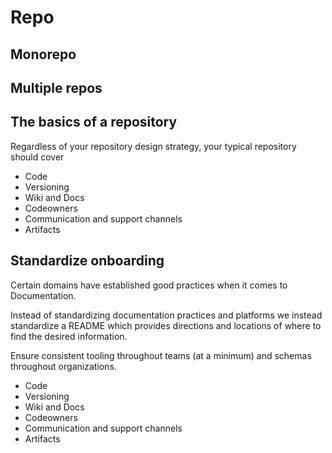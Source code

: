 # Repo

## Monorepo

## Multiple repos

## The basics of a repository

Regardless of your repository design strategy, your typical repository should cover 

- Code
- Versioning
- Wiki and Docs
- Codeowners
- Communication and support channels
- Artifacts


## Standardize onboarding

Certain domains have established good practices when it comes to Documentation.

Instead of standardizing documentation practices and platforms we instead standardize a README which provides directions and locations of where to find the desired information.



Ensure consistent tooling throughout teams (at a minimum) and schemas throughout organizations.

- Code
- Versioning
- Wiki and Docs
- Codeowners
- Communication and support channels
- Artifacts